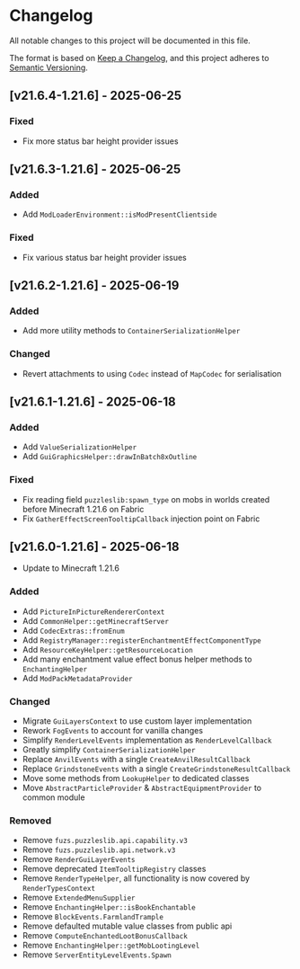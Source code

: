 # Changelog
All notable changes to this project will be documented in this file.

The format is based on [Keep a Changelog](https://keepachangelog.com/en/1.0.0/),
and this project adheres to [Semantic Versioning](https://semver.org/spec/v2.0.0.html).

## [v21.6.4-1.21.6] - 2025-06-25
### Fixed
- Fix more status bar height provider issues

## [v21.6.3-1.21.6] - 2025-06-25
### Added
- Add `ModLoaderEnvironment::isModPresentClientside`
### Fixed
- Fix various status bar height provider issues

## [v21.6.2-1.21.6] - 2025-06-19
### Added
- Add more utility methods to `ContainerSerializationHelper`
### Changed
- Revert attachments to using `Codec` instead of `MapCodec` for serialisation

## [v21.6.1-1.21.6] - 2025-06-18
### Added
- Add `ValueSerializationHelper`
- Add `GuiGraphicsHelper::drawInBatch8xOutline`
### Fixed
- Fix reading field `puzzleslib:spawn_type` on mobs in worlds created before Minecraft 1.21.6 on Fabric
- Fix `GatherEffectScreenTooltipCallback` injection point on Fabric

## [v21.6.0-1.21.6] - 2025-06-18
- Update to Minecraft 1.21.6
### Added
- Add `PictureInPictureRendererContext`
- Add `CommonHelper::getMinecraftServer`
- Add `CodecExtras::fromEnum`
- Add `RegistryManager::registerEnchantmentEffectComponentType`
- Add `ResourceKeyHelper::getResourceLocation`
- Add many enchantment value effect bonus helper methods to `EnchantingHelper`
- Add `ModPackMetadataProvider`
### Changed
- Migrate `GuiLayersContext` to use custom layer implementation
- Rework `FogEvents` to account for vanilla changes
- Simplify `RenderLevelEvents` implementation as `RenderLevelCallback`
- Greatly simplify `ContainerSerializationHelper`
- Replace `AnvilEvents` with a single `CreateAnvilResultCallback`
- Replace `GrindstoneEvents` with a single `CreateGrindstoneResultCallback`
- Move some methods from `LookupHelper` to dedicated classes
- Move `AbstractParticleProvider` & `AbstractEquipmentProvider` to common module
### Removed
- Remove `fuzs.puzzleslib.api.capability.v3`
- Remove `fuzs.puzzleslib.api.network.v3`
- Remove `RenderGuiLayerEvents`
- Remove deprecated `ItemTooltipRegistry` classes
- Remove `RenderTypeHelper`, all functionality is now covered by `RenderTypesContext`
- Remove `ExtendedMenuSupplier`
- Remove `EnchantingHelper::isBookEnchantable`
- Remove `BlockEvents.FarmlandTrample`
- Remove defaulted mutable value classes from public api
- Remove `ComputeEnchantedLootBonusCallback`
- Remove `EnchantingHelper::getMobLootingLevel`
- Remove `ServerEntityLevelEvents.Spawn`
